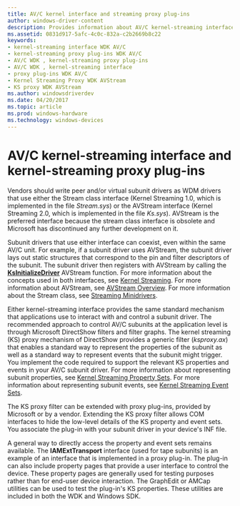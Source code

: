 ```yaml
---
title: AV/C kernel interface and streaming proxy plug-ins
author: windows-driver-content
description: Provides information about AV/C kernel-streaming interface and kernel-streaming proxy plug-ins
ms.assetid: 0831d917-5afc-4c0c-832a-c2b2669b8c22
keywords:
- kernel-streaming interface WDK AV/C
- kernel-streaming proxy plug-ins WDK AV/C
- AV/C WDK , kernel-streaming proxy plug-ins
- AV/C WDK , kernel-streaming interface
- proxy plug-ins WDK AV/C
- Kernel Streaming Proxy WDK AVStream
- KS proxy WDK AVStream
ms.author: windowsdriverdev
ms.date: 04/20/2017
ms.topic: article
ms.prod: windows-hardware
ms.technology: windows-devices
---
```


# AV/C kernel-streaming interface and kernel-streaming proxy plug-ins



Vendors should write peer and/or virtual subunit drivers as WDM drivers that use either the Stream class interface (Kernel Streaming 1.0, which is implemented in the file *Stream.sys*) or the AVStream interface (Kernel Streaming 2.0, which is implemented in the file *Ks.sys*). AVStream is the preferred interface because the stream class interface is obsolete and Microsoft has discontinued any further development on it.

Subunit drivers that use either interface can coexist, even within the same AV/C unit. For example, if a subunit driver uses AVStream, the subunit driver lays out static structures that correspond to the pin and filter descriptors of the subunit. The subunit driver then registers with AVStream by calling the [**KsInitializeDriver**](https://msdn.microsoft.com/library/windows/hardware/ff562683) AVStream function. For more information about the concepts used in both interfaces, see [Kernel Streaming](kernel-streaming.md). For more information about AVStream, see [AVStream Overview](avstream-overview.md). For more information about the Stream class, see [Streaming Minidrivers](https://msdn.microsoft.com/library/windows/hardware/ff568275).

Either kernel-streaming interface provides the same standard mechanism that applications use to interact with and control a subunit driver. The recommended approach to control AV/C subunits at the application level is through Microsoft DirectShow filters and filter graphs. The kernel streaming (KS) proxy mechanism of DirectShow provides a generic filter (*ksproxy.ax*) that enables a standard way to represent the properties of the subunit as well as a standard way to represent events that the subunit might trigger. You implement the code required to support the relevant KS properties and events in your AV/C subunit driver. For more information about representing subunit properties, see [Kernel Streaming Property Sets](https://msdn.microsoft.com/library/windows/hardware/ff554246). For more information about representing subunit events, see [Kernel Streaming Event Sets](https://msdn.microsoft.com/library/windows/hardware/ff560847).

The KS proxy filter can be extended with proxy plug-ins, provided by Microsoft or by a vendor. Extending the KS proxy filter allows COM interfaces to hide the low-level details of the KS property and event sets. You associate the plug-in with your subunit driver in your device's INF file.

A general way to directly access the property and event sets remains available. The **IAMExtTransport** interface (used for tape subunits) is an example of an interface that is implemented in a proxy plug-in. The plug-in can also include property pages that provide a user interface to control the device. These property pages are generally used for testing purposes rather than for end-user device interaction. The GraphEdit or AMCap utilities can be used to test the plug-in's KS properties. These utilities are included in both the WDK and Windows SDK.

 





